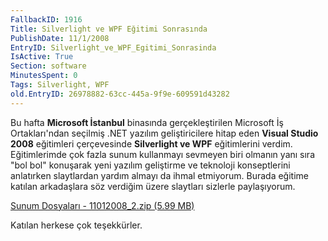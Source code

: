 ```yaml
---
FallbackID: 1916
Title: Silverlight ve WPF Eğitimi Sonrasında
PublishDate: 11/1/2008
EntryID: Silverlight_ve_WPF_Egitimi_Sonrasinda
IsActive: True
Section: software
MinutesSpent: 0
Tags: Silverlight, WPF
old.EntryID: 26978882-63cc-445a-9f9e-609591d43282
---
```

Bu hafta **Microsoft İstanbul** binasında gerçekleştirilen Microsoft İş
Ortakları'ndan seçilmiş .NET yazılım geliştiricilere hitap eden **Visual
Studio 2008** eğitimleri çerçevesinde **Silverlight ve WPF**
eğitimlerini verdim. Eğitimlerimde çok fazla sunum kullanmayı sevmeyen
biri olmanın yanı sıra "bol bol" konuşarak yeni yazılım geliştirme ve
teknoloji konseptlerini anlatırken slaytlardan yardım almayı da ihmal
etmiyorum. Burada eğitime katılan arkadaşlara söz verdiğim üzere
slaytları sizlerle paylaşıyorum.

[Sunum Dosyaları - 11012008\_2.zip (5.99
MB)](http://cdn.daron.yondem.com/assets/1916/11012008_2.zip)

Katılan herkese çok teşekkürler.


